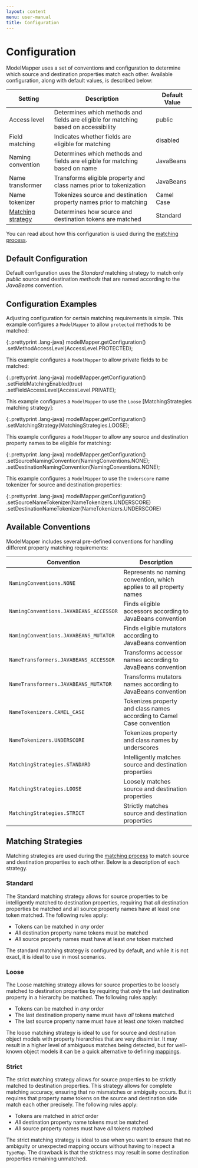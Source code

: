```yaml
---
layout: content
menu: user-manual
title: Configuration
---
```


# Configuration

ModelMapper uses a set of conventions and configuration to determine which source and destination properties match each other. Available configuration, along with default values, is described below:

Setting|Description|Default Value
-------|-----------|-------------
Access level|Determines which methods and fields are eligible for matching based on accessibility|public
Field matching|Indicates whether fields are eligible for matching|disabled
Naming convention|Determines which methods and fields are eligible for matching based on name|JavaBeans
Name transformer|Transforms eligible property and class names prior to tokenization|JavaBeans
Name tokenizer|Tokenizes source and destination property names prior to matching|Camel Case
[Matching strategy](#matching-strategies)|Determines how source and destination tokens are matched|Standard

You can read about how this configuration is used during the [matching process](/user-manual/how-it-works/#matching-process).

## Default Configuration

Default configuration uses the *Standard* matching strategy to match only *public* source and destination *methods* that are named according to the *JavaBeans* convention. 

## Configuration Examples

Adjusting configuration for certain matching requirements is simple. This example configures a `ModelMapper` to allow `protected` methods to be matched:

{:.prettyprint .lang-java}
	modelMapper.getConfiguration()
	  .setMethodAccessLevel(AccessLevel.PROTECTED);

This example configures a `ModelMapper` to allow private fields to be matched:

{:.prettyprint .lang-java}
	modelMapper.getConfiguration()
	  .setFieldMatchingEnabled(true)
	  .setFieldAccessLevel(AccessLevel.PRIVATE);

This example configures a `ModelMapper` to use the `Loose` [MatchingStrategies matching strategy]:

{:.prettyprint .lang-java}
	modelMapper.getConfiguration()
	  .setMatchingStrategy(MatchingStrategies.LOOSE);

This example configures a `ModelMapper` to allow any source and destination property names to be eligible for matching:

{:.prettyprint .lang-java}
	modelMapper.getConfiguration()
	  .setSourceNamingConvention(NamingConventions.NONE);
	  .setDestinationNamingConvention(NamingConventions.NONE);

This example configures a `ModelMapper` to use the `Underscore` name tokenizer for source and destination properties:

{:.prettyprint .lang-java}
	modelMapper.getConfiguration()
	  .setSourceNameTokenizer(NameTokenizers.UNDERSCORE)
	  .setDestinationNameTokenizer(NameTokenizers.UNDERSCORE)

## Available Conventions

ModelMapper includes several pre-defined conventions for handling different property matching requirements:

Convention|Description
----------|-----------
`NamingConventions.NONE`| Represents no naming convention, which applies to all property names
`NamingConventions.JAVABEANS_ACCESSOR`|Finds eligible accessors according to JavaBeans convention
`NamingConventions.JAVABEANS_MUTATOR`|Finds eligible mutators according to JavaBeans convention
`NameTransformers.JAVABEANS_ACCESSOR`|Transforms accessor names according to JavaBeans convention
`NameTransformers.JAVABEANS_MUTATOR`|Transforms mutators names according to JavaBeans convention
`NameTokenizers.CAMEL_CASE`|Tokenizes property and class names according to Camel Case convention
`NameTokenizers.UNDERSCORE`|Tokenizes property and class names by underscores
`MatchingStrategies.STANDARD`|Intelligently matches source and destination properties
`MatchingStrategies.LOOSE`|Loosely matches source and destination properties
`MatchingStrategies.STRICT`|Strictly matches source and destination properties

## Matching Strategies

Matching strategies are used during the [matching process](/user-manual/how-it-works/#matching-process) to match source and destination properties to each other. Below is a description of each strategy.

### Standard

The Standard matching strategy allows for source properties to be intelligently matched to destination properties, requiring that _all_ destination properties be matched and all source property names have at least one token matched. The following rules apply: 

  * Tokens can be matched in _any_ order 
  * _All_ destination property name tokens must be matched 
  * _All_ source property names must have at least _one_ token matched

The standard matching strategy is configured by default, and while it is not exact, it is ideal to use in most scenarios.

### Loose

The Loose matching strategy allows for source properties to be loosely matched to destination properties by requiring that _only_ the last destination property in a hierarchy be matched. The following rules apply: 

  * Tokens can be matched in _any_ order 
  * The last destination property name must have _all_ tokens matched 
  * The last source property name must have at least _one_ token matched

The loose matching strategy is ideal to use for source and destination object models with property hierarchies that are very dissimilar. It may result in a higher level of ambiguous matches being detected, but for well-known object models it can be a quick alternative to defining [mappings](/user-manual/property-mapping).

### Strict

The strict matching strategy allows for source properties to be strictly matched to destination properties. This strategy allows for complete matching accuracy, ensuring that no mismatches or ambiguity occurs. But it requires that property name tokens on the source and destination side match each other precisely. The following rules apply: 

  * Tokens are matched in _strict_ order 
  * _All_ destination property name tokens must be matched 
  * _All_ source property names must have _all_ tokens matched 

The strict matching strategy is ideal to use when you want to ensure that no ambiguity or unexpected mapping occurs without having to inspect a `TypeMap`. The drawback is that the strictness may result in some destination properties remaining unmatched.
